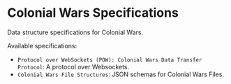 # Colonial Wars Specifications
Data structure specifications for Colonial Wars.

Available specifications:
- ``Protocol over WebSockets (POW): Colonial Wars Data Transfer Protocol``: A protocol over Websockets.
- ``Colonial Wars File Structures``: JSON schemas for Colonial Wars Files.
